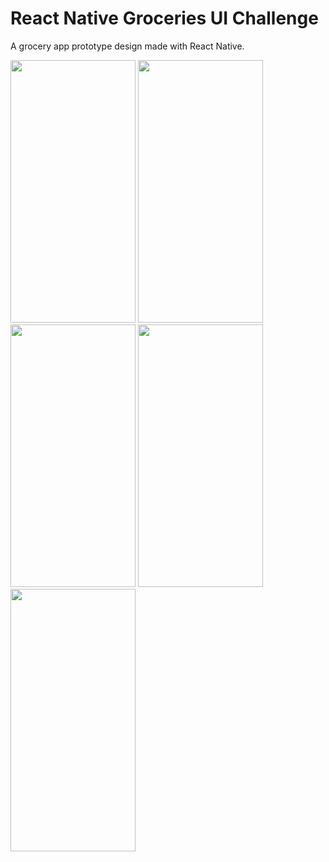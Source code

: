 # React Native Groceries UI Challenge
A grocery app prototype design made with React Native.

<img src="https://github.com/boffincoders/rn-grocery-ui-challange/blob/master/gif/Screenrecorder-2021-09-29-10-16-05-8730.gif?raw=true" width="200" height="420" /> <img 
src="https://github.com/boffincoders/rn-grocery-ui-challange/blob/master/screenshots/1632890179245.jpg?raw=true" width="200" height="420" 
/> <img src="https://github.com/boffincoders/rn-grocery-ui-challange/blob/master/screenshots/1632890179250.jpg?raw=true" width="200" 
height="420" /> <img src="https://github.com/boffincoders/rn-grocery-ui-challange/blob/master/screenshots/1632890179254.jpg?raw=true" width="200" height="420" /><img 
src="https://github.com/boffincoders/rn-grocery-ui-challange/blob/master/screenshots/1632890179258.jpg?raw=true" width="200" height="420" 
/>
